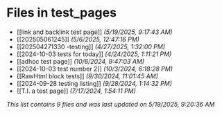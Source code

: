 # Files in test_pages

- [[link and backlink test page]] *(5/19/2025, 9:17:43 AM)*
- [[202505061245]] *(5/6/2025, 12:47:16 PM)*
- [[202504271330 -testing]] *(4/27/2025, 1:32:00 PM)*
- [[2024-10-03 tests for today]] *(4/24/2025, 1:11:21 PM)*
- [[adhoc test page]] *(10/6/2024, 9:47:03 AM)*
- [[2024-10-03 test number 2]] *(10/3/2024, 6:18:28 PM)*
- [[RawHtml block tests]] *(9/30/2024, 11:01:45 AM)*
- [[2024-09-28 testing listing]] *(9/28/2024, 1:14:32 PM)*
- [[T.I. a test page]] *(7/17/2024, 1:54:11 PM)*

*This list contains 9 files and was last updated on 5/19/2025, 9:20:36 AM*